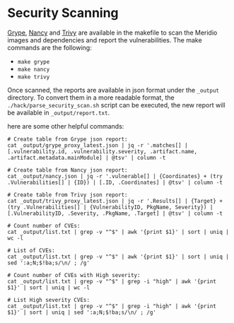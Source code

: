 # Security Scanning

[Grype](https://github.com/anchore/grype), [Nancy](https://github.com/sonatype-nexus-community/nancy) and [Trivy](https://github.com/aquasecurity/trivy) are available in the makefile to scan the Meridio images and dependencies and report the vulnerabilities. The make commands are the following:
- `make grype`
- `make nancy`
- `make trivy`

Once scanned, the reports are available in json format under the `_output` directory. To convert them in a more readable format, the `./hack/parse_security_scan.sh` script can be executed, the new report will be available in `_output/report.txt`.

here are some other helpful commands:
```
# Create table from Grype json report:
cat _output/grype_proxy_latest.json | jq -r '.matches[] | [.vulnerability.id, .vulnerability.severity, .artifact.name, .artifact.metadata.mainModule] | @tsv' | column -t

# Create table from Nancy json report:
cat _output/nancy.json | jq -r '.vulnerable[] | {Coordinates} + (try .Vulnerabilities[] | {ID}) | [.ID, .Coordinates] | @tsv' | column -t

# Create table from Trivy json report:
cat _output/trivy_proxy_latest.json | jq -r '.Results[] | {Target} + (try .Vulnerabilities[] | {VulnerabilityID, PkgName, Severity}) | [.VulnerabilityID, .Severity, .PkgName, .Target] | @tsv' | column -t

# Count number of CVEs:
cat _output/list.txt | grep -v "^$" | awk '{print $1}' | sort | uniq | wc -l

# List of CVEs:
cat _output/list.txt | grep -v "^$" | awk '{print $1}' | sort | uniq | sed ':a;N;$!ba;s/\n/ ; /g'

# Count number of CVEs with High severity:
cat _output/list.txt | grep -v "^$" | grep -i "high" | awk '{print $1}' | sort | uniq | wc -l

# List High severity CVEs:
cat _output/list.txt | grep -v "^$" | grep -i "high" | awk '{print $1}' | sort | uniq | sed ':a;N;$!ba;s/\n/ ; /g'
```

